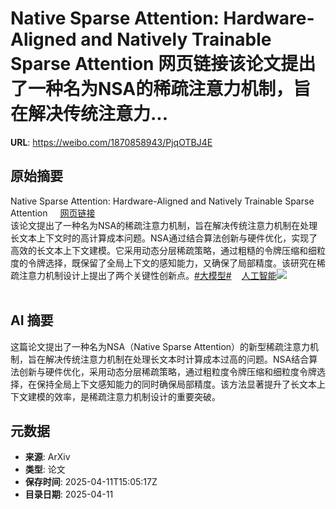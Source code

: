 # Native Sparse Attention: Hardware-Aligned and Natively Trainable Sparse Attention 网页链接该论文提出了一种名为NSA的稀疏注意力机制，旨在解决传统注意力...

**URL**: https://weibo.com/1870858943/PjqOTBJ4E

## 原始摘要

Native Sparse Attention: Hardware-Aligned and Natively Trainable Sparse Attention <a href="https://weibo.cn/sinaurl?u=https%3A%2F%2Fwww.aminer.cn%2Fpub%2F67b3fbf2ae8580e7ff49bfcc%2Fnative-sparse-attention-hardware-aligned-and-natively-trainable-sparse-attention" data-hide=""><span class="url-icon"><img style="width: 1rem;height: 1rem" src="https://h5.sinaimg.cn/upload/2015/09/25/3/timeline_card_small_web_default.png" referrerpolicy="no-referrer"></span><span class="surl-text">网页链接</span></a><br>该论文提出了一种名为NSA的稀疏注意力机制，旨在解决传统注意力机制在处理长文本上下文时的高计算成本问题。NSA通过结合算法创新与硬件优化，实现了高效的长文本上下文建模。它采用动态分层稀疏策略，通过粗糙的令牌压缩和细粒度的令牌选择，既保留了全局上下文的感知能力，又确保了局部精度。该研究在稀疏注意力机制设计上提出了两个关键性创新点。<a href="https://m.weibo.cn/search?containerid=231522type%3D1%26t%3D10%26q%3D%23%E5%A4%A7%E6%A8%A1%E5%9E%8B%23&amp;extparam=%23%E5%A4%A7%E6%A8%A1%E5%9E%8B%23" data-hide=""><span class="surl-text">#大模型#</span></a><a href="https://m.weibo.cn/p/index?extparam=%E4%BA%BA%E5%B7%A5%E6%99%BA%E8%83%BD&amp;containerid=100808f068f0dad74789bee210163c40a4b50d" data-hide=""><span class="url-icon"><img style="width: 1rem;height: 1rem" src="https://n.sinaimg.cn/photo/5213b46e/20180926/timeline_card_small_super_default.png" referrerpolicy="no-referrer"></span><span class="surl-text">人工智能</span></a><img style="" src="https://tvax3.sinaimg.cn/large/6f830abfly1hznizqy0akj21o00z37wh.jpg" referrerpolicy="no-referrer"><br><br>

## AI 摘要

这篇论文提出了一种名为NSA（Native Sparse Attention）的新型稀疏注意力机制，旨在解决传统注意力机制在处理长文本时计算成本过高的问题。NSA结合算法创新与硬件优化，采用动态分层稀疏策略，通过粗粒度令牌压缩和细粒度令牌选择，在保持全局上下文感知能力的同时确保局部精度。该方法显著提升了长文本上下文建模的效率，是稀疏注意力机制设计的重要突破。

## 元数据

- **来源**: ArXiv
- **类型**: 论文
- **保存时间**: 2025-04-11T15:05:17Z
- **目录日期**: 2025-04-11
